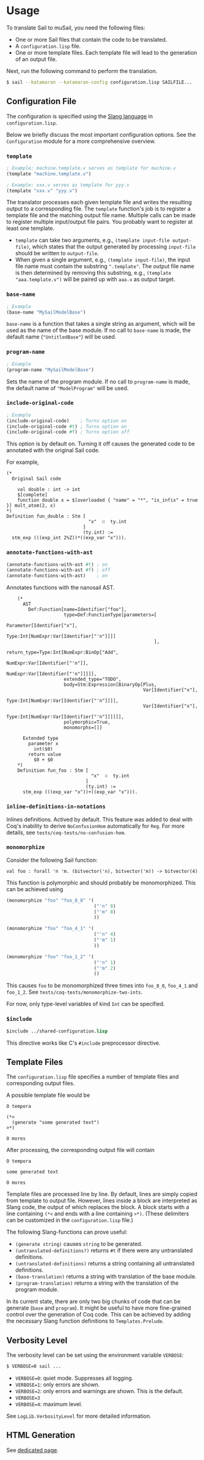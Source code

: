 # Usage

To translate Sail to muSail, you need the following files:

* One or more Sail files that contain the code to be translated.
* A `configuration.lisp` file.
* One or more template files.
  Each template file will lead to the generation of an output file.

Next, run the following command to perform the translation.

```bash
$ sail --katamaran --katamaran-config configuration.lisp SAILFILE...
```

## Configuration File

The configuration is specified using the [Slang language](./slang.md) in `configuration.lisp`.

Below we briefly discuss the most important configuration options.
See the `Configuration` module for a more comprehensive overview.

### `template`

```lisp
; Example: machine.template.v serves as template for machine.v
(template "machine.template.v")

; Example: xxx.v serves as template for yyy.v
(template "xxx.v" "yyy.v")
```

The translator processes each given template file and writes the resulting output to a corresponding file.
The `template` function's job is to register a template file and the matching output file name.
Multiple calls can be made to register multiple input/output file pairs.
You probably want to register at least one template.

* `template` can take two arguments, e.g., `(template input-file output-file)`,
  which states that the output generated by processing `input-file` should be written to `output-file`.  
* When given a single argument, e.g., `(template input-file)`, the input file name must contain the substring `".template"`.
  The output file name is then determined by removing this substring,
  e.g., `(template "aaa.template.v")` will be paired up with `aaa.v` as output target.

### `base-name`

```lisp
; Example
(base-name "MySailModelBase")
```

`base-name` is a function that takes a single string as argument,
which will be used as the name of the base module.
If no call to `base-name` is made, the default name (`"UntitledBase"`) will be used.

### `program-name`

```lisp
; Example
(program-name "MySailModelBase")
```

Sets the name of the program module.
If no call to `program-name` is made, the default name of `"ModelProgram"` will be used.

### `include-original-code`

```lisp
; Example
(include-original-code)    ; Turns option on
(include-original-code #t) ; Turns option on
(include-original-code #f) ; Turns option off
```

This option is by default on.
Turning it off causes the generated code to be annotated
with the original Sail code.

For example,

```coq
(*
  Original Sail code
           
    val double : int -> int
    $[complete]
    function double x = $[overloaded { "name" = "*", "is_infix" = true }] mult_atom(2, x)
*)
Definition fun_double : Stm [
                              "x"  ∷  ty.int
                            ]
                            (ty.int) :=
  stm_exp (((exp_int 2%Z))*((exp_var "x"))).
```

### `annotate-functions-with-ast`

```lisp
(annotate-functions-with-ast #t) ; on
(annotate-functions-with-ast #f) ; off
(annotate-functions-with-ast)    ; on
```

Annotates functions with the nanosail AST.

```coq
    (*
      AST
        Def:Function[name=Identifier["foo"],
                     type=Def:FunctionType[parameters=[
                                                        Parameter[Identifier["x"],
                                                                  Type:Int[NumExpr:Var[Identifier["'n"]]]]
                                                      ],
                                           return_type=Type:Int[NumExpr:BinOp["Add",
                                                                              NumExpr:Var[Identifier["'n"]],
                                                                              NumExpr:Var[Identifier["'n"]]]]],
                     extended_type="TODO",
                     body=Stm:Expression[BinaryOp[Plus,
                                                  Var[Identifier["x"],
                                                      Type:Int[NumExpr:Var[Identifier["'n"]]]],
                                                  Var[Identifier["x"],
                                                      Type:Int[NumExpr:Var[Identifier["'n"]]]]]],
                     polymorphic=True,
                     monomorphs=[]]
      
      Extended type
        parameter x
          int($0)
        return value
          $0 + $0
    *)
    Definition fun_foo : Stm [
                               "x"  ∷  ty.int
                             ]
                             (ty.int) :=
      stm_exp (((exp_var "x"))+((exp_var "x"))).
```

### `inline-definitions-in-notations`

Inlines definitions.
Actived by default.
This feature was added to deal with Coq's inability to derive `NoConfusionHom` automatically for `Reg`.
For more details, see `tests/coq-tests/no-confusion-hom`.

### `monomorphize`

Consider the following Sail function:

```sail
val foo : forall 'n 'm. (bitvector('n), bitvector('m)) -> bitvector(4)
```

This function is polymorphic and should probably be monomorphized.
This can be achieved using

```lisp
(monomorphize "foo" "foo_8_8" '(
                                ("'n" 8)
                                ("'m" 8)
                                ))

(monomorphize "foo" "foo_4_1" '(
                                ("'n" 4)
                                ("'m" 1)
                                ))

(monomorphize "foo" "foo_1_2" '(
                                ("'n" 1)
                                ("'m" 2)
                                ))
```

This causes `foo` to be monomorphized three times into `foo_8_8`, `foo_4_1` and `foo_1_2`.
See `tests/coq-tests/monomorphize-two-ints`.

For now, only type-level variables of kind `Int` can be specified.

### `$include`

```lisp
$include ../shared-configuration.lisp
```

This directive works like C's `#include` preprocessor directive.

## Template Files

The `configuration.lisp` file specifies a number of template files and corresponding output files.

A possible template file would be

```text
O tempora

(*<
  (generate "some generated text")
>*)

O mores
```

After processing, the corresponding output file will contain

```text
O tempora

some generated text

O mores
```

Template files are processed line by line.
By default, lines are simply copied from template to output file.
However, lines inside a block are interpreted as Slang code,
the output of which replaces the block.
A block starts with a line containing `(*<` and ends with a line containing `>*)`.
(These delimiters can be customized in the `configuration.lisp` file.)

The following Slang-functions can prove useful:

* `(generate string)` causes `string` to be generated.
* `(untranslated-definitions?)` returns `#t` if there were any untranslated definitions.
* `(untranslated-definitions)` returns a string containing all untranslated definitions.
* `(base-translation)` returns a string with translation of the base module.
* `(program-translation)` returns a string with the translation of the program module.

In its current state, there are only two big chunks of code that can be generate (`base` and `program`).
It might be useful to have more fine-grained control over the generation of Coq code.
This can be achieved by adding the necessary Slang function definitions to `Templates.Prelude`.

## Verbosity Level

The verbosity level can be set using the environment variable `VERBOSE`:

```bash
$ VERBOSE=0 sail ...
```

* `VERBOSE=0`: quiet mode. Suppresses all logging.
* `VERBOSE=1`: only errors are shown.
* `VERBOSE=2`: only errors and warnings are shown. This is the default.
* `VERBOSE=3`
* `VERBOSE=4`: maximum level.

See `LogLib.VerbosityLevel` for more detailed information.

## HTML Generation

See [dedicated page](./html-generation.md).
